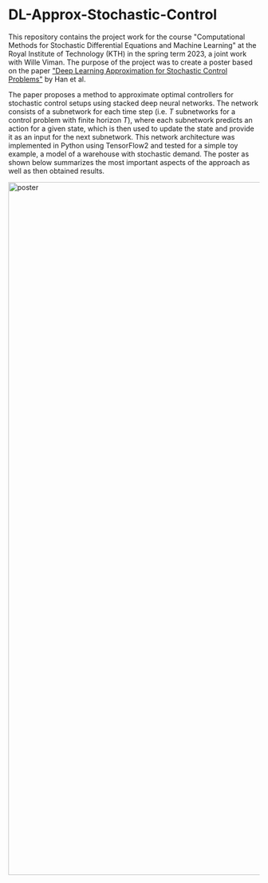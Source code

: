 # DL-Approx-Stochastic-Control

This repository contains the project work for the course "Computational Methods for Stochastic Differential Equations and Machine Learning" at the Royal Institute of Technology (KTH) in the spring term 2023, a joint work with Wille Viman.
The purpose of the project was to create a poster based on the paper ["Deep Learning Approximation for Stochastic Control Problems"](https://arxiv.org/pdf/1611.07422.pdf) by Han et al.

The paper proposes a method to approximate optimal controllers for stochastic control setups using stacked deep neural networks.
The network consists of a subnetwork for each time step (i.e. $T$ subnetworks for a control problem with finite horizon $T$), where each subnetwork predicts an action for a given state, which is then used to update the state and provide it as an input for the next subnetwork.
This network architecture was implemented in Python using TensorFlow2 and tested for a simple toy example, a model of a warehouse with stochastic demand.
The poster as shown below summarizes the most important aspects of the approach as well as then obtained results.

<img width="1390" alt="poster" src="https://github.com/jonahaag/DL-Approx-Stochastic-Control/assets/44704480/75c976f2-ea2e-45dc-a7cc-77673a105754">
